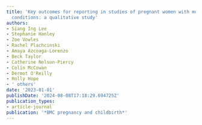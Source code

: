 ```yaml
---
title: 'Key outcomes for reporting in studies of pregnant women with multiple long-term
  conditions: a qualitative study'
authors:
- Siang Ing Lee
- Stephanie Hanley
- Zoe Vowles
- Rachel Plachcinski
- Amaya Azcoaga-Lorenzo
- Beck Taylor
- Catherine Nelson-Piercy
- Colin McCowan
- Dermot O'Reilly
- Holly Hope
- ' others'
date: '2023-01-01'
publishDate: '2024-08-08T17:18:29.694725Z'
publication_types:
- article-journal
publication: '*BMC pregnancy and childbirth*'
---
```

